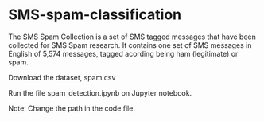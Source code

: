 # SMS-spam-classification
The SMS Spam Collection is a set of SMS tagged messages that have been collected for SMS Spam research. It contains one set of SMS messages in English of 5,574 messages, tagged acording being ham (legitimate) or spam.


Download the dataset, spam.csv

Run the file spam_detection.ipynb on Jupyter notebook.

Note: Change the path in the code file.
